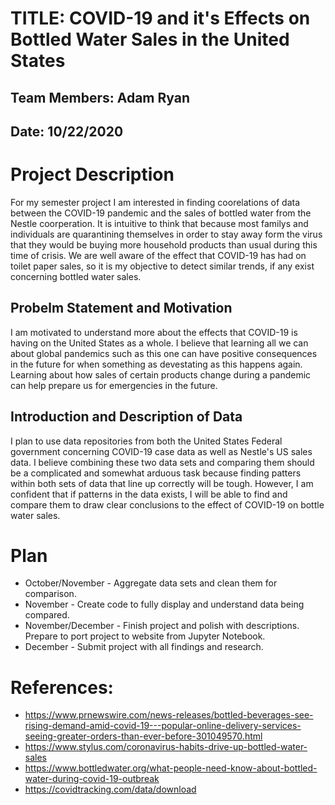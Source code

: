 # TITLE: COVID-19 and it's Effects on Bottled Water Sales in the United States
## Team Members: Adam Ryan
## Date: 10/22/2020

# Project Description
For my semester project I am interested in finding coorelations of data between the COVID-19 pandemic and the sales of bottled water from the Nestle coorperation. It is intuitive
to think that because most familys and individuals are quarantining themselves in order to stay away form the virus that they would be buying more household products than
usual during this time of crisis. We are well aware of the effect that COVID-19 has had on toilet paper sales, so it is my objective to detect similar trends, if any exist
concerning bottled water sales.

## Probelm Statement and Motivation
I am motivated to understand more about the effects that COVID-19 is having on the United States as a whole. I believe that learning all we can about global pandemics such as this
one can have positive consequences in the future for when something as devestating as this happens again. Learning about how sales of certain products change during a pandemic can
help prepare us for emergencies in the future.

## Introduction and Description of Data
I plan to use data repositories from both the United States Federal government concerning COVID-19 case data as well as Nestle's US sales data. I believe combining these two data sets
and comparing them should be a complicated and somewhat arduous task because finding patters within both sets of data that line up correctly will be tough. However, I am 
confident that if patterns in the data exists, I will be able to find and compare them to draw clear conclusions to the effect of COVID-19 on bottle water sales.

# Plan
- October/November - Aggregate data sets and clean them for comparison.
- November - Create code to fully display and understand data being compared.
- November/December - Finish project and polish with descriptions. Prepare to port project to website from Jupyter Notebook.
- December - Submit project with all findings and research.

# References:
- https://www.prnewswire.com/news-releases/bottled-beverages-see-rising-demand-amid-covid-19---popular-online-delivery-services-seeing-greater-orders-than-ever-before-301049570.html
- https://www.stylus.com/coronavirus-habits-drive-up-bottled-water-sales
- https://www.bottledwater.org/what-people-need-know-about-bottled-water-during-covid-19-outbreak
- https://covidtracking.com/data/download
